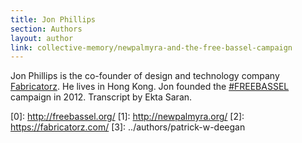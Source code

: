 ```yaml
---
title: Jon Phillips
section: Authors
layout: author
link: collective-memory/newpalmyra-and-the-free-bassel-campaign
---
```

Jon Phillips is the co-founder of design and technology company
[Fabricatorz](https://fabricatorz.com). He lives in Hong Kong. Jon founded the
[#FREEBASSEL](http://freebassel.org/) campaign in 2012. Transcript by Ekta
Saran.

[0]: http://freebassel.org/ [1]: http://newpalmyra.org/ [2]:
https://fabricatorz.com/ [3]: ../authors/patrick-w-deegan



